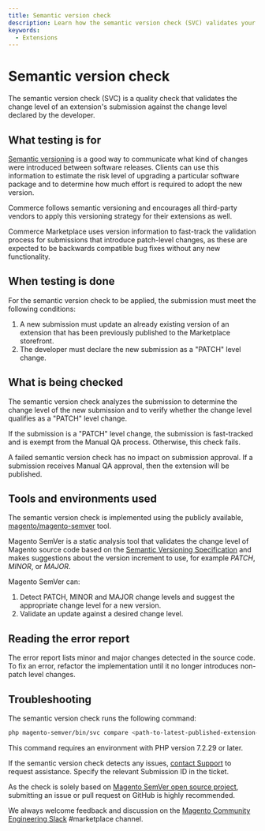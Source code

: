 ```yaml
---
title: Semantic version check
description: Learn how the semantic version check (SVC) validates your listing's changes against your suggested change level.
keywords:
  - Extensions
---
```


# Semantic version check

The semantic version check (SVC) is a quality check that validates the change level of an extension's submission against the change level declared by the developer.

## What testing is for

[Semantic versioning](https://semver.org) is a good way to communicate what kind of changes were introduced between software releases. Clients can use this information to estimate the risk level of upgrading a particular software package and to determine how much effort is required to adopt the new version.

Commerce follows semantic versioning and encourages all third-party vendors to apply this versioning strategy for their extensions as well.

Commerce Marketplace uses version information to fast-track the validation process for submissions that introduce patch-level changes, as these are expected to be backwards compatible bug fixes without any new functionality.

## When testing is done

For the semantic version check to be applied, the submission must meet the following conditions:

1. A new submission must update an already existing version of an extension that has been previously published to the Marketplace storefront.
1. The developer must declare the new submission as a "PATCH" level change.

## What is being checked

The semantic version check analyzes the submission to determine the change level of the new submission and to verify whether the change level qualifies as a "PATCH" level change.

If the submission is a "PATCH" level change, the submission is fast-tracked and is exempt from the Manual QA process. Otherwise, this check fails.

A failed semantic version check has no impact on submission approval. If a submission receives Manual QA approval, then the extension will be published.

## Tools and environments used

The semantic version check is implemented using the publicly available, [magento/magento-semver](https://github.com/magento/magento-semver) tool.

Magento SemVer is a static analysis tool that validates the change level of Magento source code based on the [Semantic Versioning Specification](https://semver.org) and makes suggestions about the version increment to use, for example _PATCH_, _MINOR_, or _MAJOR_.

Magento SemVer can:

1. Detect PATCH, MINOR and MAJOR change levels and suggest the appropriate change level for a new version.
1. Validate an update against a desired change level.

## Reading the error report

The error report lists minor and major changes detected in the source code.  To fix an error, refactor the implementation until it no longer introduces non-patch level changes.

## Troubleshooting

The semantic version check runs the following command:

```bash
php magento-semver/bin/svc compare <path-to-latest-published-extension-version> <path-to-submitted-extension-version> 1
```

This command requires an environment with PHP version 7.2.29 or later.

If the semantic version check detects any issues, [contact Support](mailto:commercemarketplacesupport@adobe.com) to request assistance. Specify the relevant Submission ID in the ticket.

As the check is solely based on [Magento SemVer open source project](https://github.com/magento/magento-semver), submitting an issue or pull request on GitHub is highly recommended.

We always welcome feedback and discussion on the [Magento Community Engineering Slack](https://magentocommeng.slack.com/archives/C7SL5CGDN) #marketplace channel.
